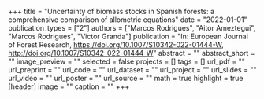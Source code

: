 +++
title = "Uncertainty of biomass stocks in Spanish forests: a comprehensive comparison of allometric equations"
date = "2022-01-01"
publication_types = ["2"]
authors = ["Marcos Rodrigues", "Aitor Ameztegui", "Marcos Rodrigues", "Victor Granda"]
publication = "In: European Journal of Forest Research, https://doi.org/10.1007/S10342-022-01444-W, http://doi.org/10.1007/S10342-022-01444-W"
abstract = ""
abstract_short = ""
image_preview = ""
selected = false
projects = []
tags = []
url_pdf = ""
url_preprint = ""
url_code = ""
url_dataset = ""
url_project = ""
url_slides = ""
url_video = ""
url_poster = ""
url_source = ""
math = true
highlight = true
[header]
image = ""
caption = ""
+++
